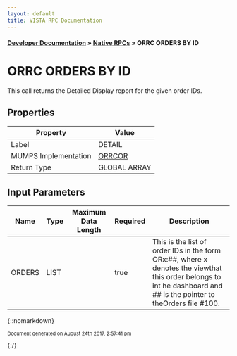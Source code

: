 ```yaml
---
layout: default
title: VISTA RPC Documentation
---
```


#### [Developer Documentation](../index) &#187; [Native RPCs](TableOfContents) &#187; ORRC ORDERS BY ID<br/>
# ORRC ORDERS BY ID

This call returns the Detailed Display report for the given order IDs.

## Properties

Property | Value
--- | ---
Label | DETAIL
MUMPS Implementation | [ORRCOR](http://code.osehra.org/dox/Routine_ORRCOR_source.html)
Return Type | GLOBAL ARRAY


## Input Parameters

Name | Type | Maximum Data Length | Required | Description
--- | --- | --- | --- | ---
ORDERS | LIST |  | true | This is the list of order IDs in the form ORx:##, where x denotes the viewthat this order belongs to int he dashboard and ## is the pointer to theOrders file #100.



{::nomarkdown} <br/><p style="font-size: 11px">Document generated on August 24th 2017, 2:57:41 pm</p>{:/}